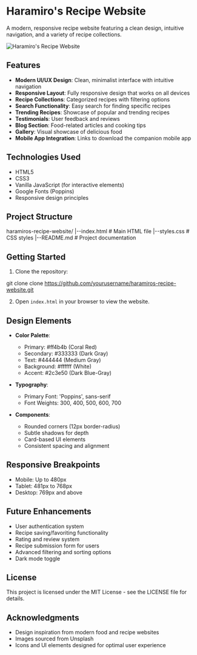 # Haramiro's Recipe Website

A modern, responsive recipe website featuring a clean design, intuitive navigation, and a variety of recipe collections.

![Haramiro's Recipe Website](https://images.unsplash.com/photo-1581299894007-aaa50297cf16)

## Features

- **Modern UI/UX Design**: Clean, minimalist interface with intuitive navigation
- **Responsive Layout**: Fully responsive design that works on all devices
- **Recipe Collections**: Categorized recipes with filtering options
- **Search Functionality**: Easy search for finding specific recipes
- **Trending Recipes**: Showcase of popular and trending recipes
- **Testimonials**: User feedback and reviews
- **Blog Section**: Food-related articles and cooking tips
- **Gallery**: Visual showcase of delicious food
- **Mobile App Integration**: Links to download the companion mobile app

## Technologies Used

- HTML5
- CSS3
- Vanilla JavaScript (for interactive elements)
- Google Fonts (Poppins)
- Responsive design principles

## Project Structure
haramiros-recipe-website/
|--index.html # Main HTML file
|--styles.css # CSS styles
|--README.md # Project documentation

## Getting Started

1. Clone the repository:

git clone clone https://github.com/yourusername/haramiros-recipe-website.git

2. Open `index.html` in your browser to view the website.

## Design Elements

- **Color Palette**:
  - Primary: #ff4b4b (Coral Red)
  - Secondary: #333333 (Dark Gray)
  - Text: #444444 (Medium Gray)
  - Background: #ffffff (White)
  - Accent: #2c3e50 (Dark Blue-Gray)

- **Typography**:
  - Primary Font: 'Poppins', sans-serif
  - Font Weights: 300, 400, 500, 600, 700

- **Components**:
  - Rounded corners (12px border-radius)
  - Subtle shadows for depth
  - Card-based UI elements
  - Consistent spacing and alignment

## Responsive Breakpoints

- Mobile: Up to 480px
- Tablet: 481px to 768px
- Desktop: 769px and above

## Future Enhancements

- User authentication system
- Recipe saving/favoriting functionality
- Rating and review system
- Recipe submission form for users
- Advanced filtering and sorting options
- Dark mode toggle

## License

This project is licensed under the MIT License - see the LICENSE file for details.

## Acknowledgments

- Design inspiration from modern food and recipe websites
- Images sourced from Unsplash
- Icons and UI elements designed for optimal user experience